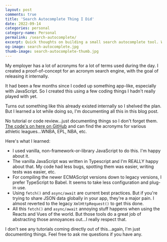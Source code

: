 ```yaml
---
layout: post
comments: true
title: 'Search Autocomplete Thing I Did'
date: 2022-09-14
categories: personal
category-name: Personal
permalink: /search-autocomplete/
excerpt: Quick thoughts on building a small search autocomplete tool. What I learned, what I liked and what I didn't like.
og-image: search-autocomplete.jpg
thumb-image: search-autocomplete-thumb.jpg
---
```


My employer has a lot of acronyms for a lot of terms used during the day. I created a proof-of-concept for an acronym search engine, with the goal of releasing it internally.

It had been a few months since I coded up something app-like, especially with JavaScript. So I created this using a few coding things I hadn't really played with yet.

Turns out something like this already existed internally so I shelved the plan. But I learned a lot while doing so, I'm documenting all this in this blog post.

No tutorial or code review...just documenting things so I don't forget them. <a href="https://github.com/kaidez/search-autocomplete">The code's on here on GitHub</a> and can find the acronyms for various athletic leagues...WNBA, EPL, NBA, etc.

Here's what I learned:

<ul>
<li class="post__list-item">I used vanilla, non-framework-or-library JavaScript to do this. I'm happy about it.</li>
<li class="post__list-item">The vanilla JavaScript was written in Typescript and I'm REALLY happy about that. My code had less bugs, spotting them was easier, writing tests was easier, etc.</li>
<li class="post__list-item">For compiling the newer ECMAScript versions down to legacy versions, I prefer TypeScript to Babel.  It seems to take less configuration and plug-in use.</li>
<li class="post__list-item">Using <code>fetch()</code> and <code>async/await</code> are current best practices. But if you're trying to share JSON data globally in your app, they're a major pain.  I almost reverted to the legacy <code>XmlHttpRequest()</code> to get this done.</li>
<li class="post__list-item">All this <code>fetch()</code> and <code>async/await</code> annoying stuff happens when using the Reacts and Vues of the world. But those tools do a great job of abstracting those annoyances out...I really respect that.</li>
</ul>

I don't see any tutorials coming directly out of this...again, I'm just documenting things. Feel free to ask me questions if you have any.
